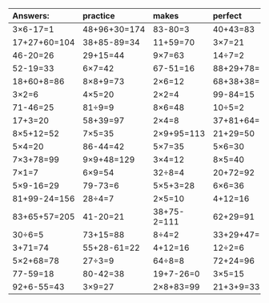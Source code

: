 | Answers: | practice | makes | perfect | ! |
| :--- | :--- | :--- | :--- | :--- |
| 3×6-17=1 | 48+96+30=174 | 83-80=3 | 40+43=83 | 3×9+9=36 | 
| 17+27+60=104 | 38+85-89=34 | 11+59=70 | 3×7=21 | 91-65=26 | 
| 46-20=26 | 29+15=44 | 9×7=63 | 14÷7=2 | 7×8+53=109 | 
| 52-19=33 | 6×7=42 | 67-51=16 | 88+29+78=195 | 8×2=16 | 
| 18+60+8=86 | 8×8+9=73 | 2×6=12 | 68+38+38=144 | 37+28=65 | 
| 3×2=6 | 4×5=20 | 2×2=4 | 99-84=15 | 2+19=21 | 
| 71-46=25 | 81÷9=9 | 8×6=48 | 10÷5=2 | 45+19=64 | 
| 17+3=20 | 58+39=97 | 2×4=8 | 37+81+64=182 | 61+26+80=167 | 
| 8×5+12=52 | 7×5=35 | 2×9+95=113 | 21+29=50 | 96+35+28=159 | 
| 5×4=20 | 86-44=42 | 5×7=35 | 5×6=30 | 6×5+39=69 | 
| 7×3+78=99 | 9×9+48=129 | 3×4=12 | 8×5=40 | 7×2=14 | 
| 7×1=7 | 6×9=54 | 32÷8=4 | 20+72=92 | 8×6-19=29 | 
| 5×9-16=29 | 79-73=6 | 5×5+3=28 | 6×6=36 | 50+10-4=56 | 
| 81+99-24=156 | 28÷4=7 | 2×5=10 | 4+12=16 | 37+43=80 | 
| 83+65+57=205 | 41-20=21 | 38+75-2=111 | 62+29=91 | 68+52-34=86 | 
| 30÷6=5 | 73+15=88 | 8÷4=2 | 33+29+47=109 | 87-22=65 | 
| 3+71=74 | 55+28-61=22 | 4+12=16 | 12÷2=6 | 62+10-20=52 | 
| 5×2+68=78 | 27÷3=9 | 64÷8=8 | 72+24=96 | 36+72+22=130 | 
| 77-59=18 | 80-42=38 | 19+7-26=0 | 3×5=15 | 82-63=19 | 
| 92+6-55=43 | 3×9=27 | 2×8+83=99 | 21+3+9=33 | 7×7+74=123 | 
